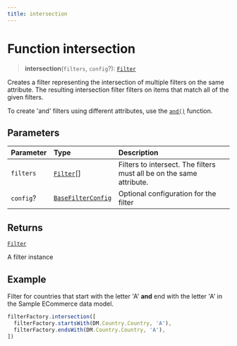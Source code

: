 ```yaml
---
title: intersection
---
```


# Function intersection

> **intersection**(`filters`, `config`?): [`Filter`](../../../interfaces/interface.Filter.md)

Creates a filter representing the intersection of multiple filters on the same attribute. The resulting
intersection filter filters on items that match all of the given filters.

To create 'and' filters using different attributes, use the [`and()`](../namespaces/namespace.logic/functions/function.and.md) function.

## Parameters

| Parameter | Type | Description |
| :------ | :------ | :------ |
| `filters` | [`Filter`](../../../interfaces/interface.Filter.md)[] | Filters to intersect. The filters must all be on the same attribute. |
| `config`? | [`BaseFilterConfig`](../../../interfaces/interface.BaseFilterConfig.md) | Optional configuration for the filter |

## Returns

[`Filter`](../../../interfaces/interface.Filter.md)

A filter instance

## Example

Filter for countries that start with the letter 'A' **and** end with the letter 'A'
in the Sample ECommerce data model.
```ts
filterFactory.intersection([
  filterFactory.startsWith(DM.Country.Country, 'A'),
  filterFactory.endsWith(DM.Country.Country, 'A'),
])
```
